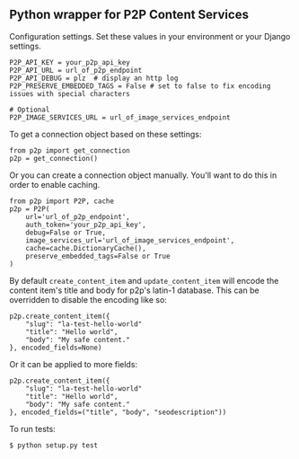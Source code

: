 Python wrapper for P2P Content Services
------------------

Configuration settings. Set these values in your environment or your Django settings.

    P2P_API_KEY = your_p2p_api_key
    P2P_API_URL = url_of_p2p_endpoint
    P2P_API_DEBUG = plz  # display an http log
    P2P_PRESERVE_EMBEDDED_TAGS = False # set to false to fix encoding issues with special characters

    # Optional
    P2P_IMAGE_SERVICES_URL = url_of_image_services_endpoint

To get a connection object based on these settings:

    from p2p import get_connection
    p2p = get_connection()

Or you can create a connection object manually. You'll want to do this in order to enable caching.

    from p2p import P2P, cache
    p2p = P2P(
        url='url_of_p2p_endpoint',
        auth_token='your_p2p_api_key',
        debug=False or True,
        image_services_url='url_of_image_services_endpoint',
        cache=cache.DictionaryCache(),
        preserve_embedded_tags=False or True
    )

By default `create_content_item` and `update_content_item` will encode the content item's title and body for p2p's latin-1 database. This can be overridden to disable the encoding like so:

    p2p.create_content_item({
        "slug": "la-test-hello-world"
        "title": "Hello world",
        "body": "My safe content."
    }, encoded_fields=None)

Or it can be applied to more fields:

    p2p.create_content_item({
        "slug": "la-test-hello-world"
        "title": "Hello world",
        "body": "My safe content."
    }, encoded_fields=("title", "body", "seodescription"))

To run tests:

    $ python setup.py test
